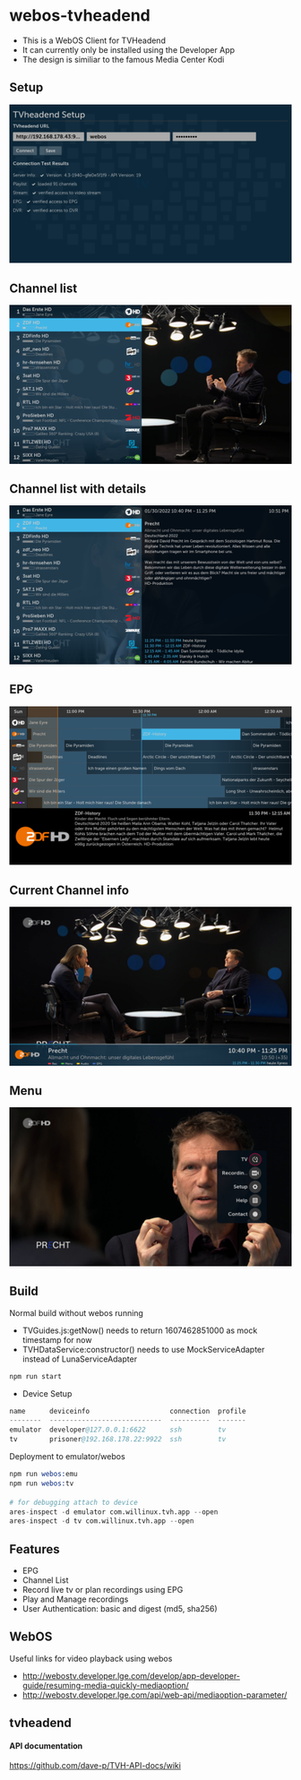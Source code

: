 # webos-tvheadend
* This is a WebOS Client for TVHeadend
* It can currently only be installed using the Developer App
* The design is similiar to the famous Media Center Kodi

## Setup
![Setup](screenshots/setup_verification.png?raw=true "Setup Verification")
## Channel list
![Channel List](screenshots/channellist.png?raw=true "Channel List")
## Channel list with details
![Channel List Details](screenshots/channellist_details.png?raw=true "Channel List Details")
## EPG
![EPG](screenshots/epg.png?raw=true "EPG")
## Current Channel info
![Infobar](screenshots/infobar.png?raw=true "Infobar")
## Menu
![Menü](screenshots/menu.png?raw=true "Menü")

## Build
Normal build without webos running
* TVGuides.js:getNow() needs to return 1607462851000 as mock timestamp for now
* TVHDataService:constructor() needs to use MockServiceAdapter instead of LunaServiceAdapter
```s
npm run start
```
* Device Setup
```s
name      deviceinfo                    connection  profile
--------  ----------------------------  ----------  -------
emulator  developer@127.0.0.1:6622      ssh         tv
tv        prisoner@192.168.178.22:9922  ssh         tv
```

Deployment to emulator/webos
```s
npm run webos:emu
npm run webos:tv

# for debugging attach to device
ares-inspect -d emulator com.willinux.tvh.app --open
ares-inspect -d tv com.willinux.tvh.app --open
```
## Features
- EPG
- Channel List
- Record live tv or plan recordings using EPG
- Play and Manage recordings
- User Authentication: basic and digest (md5, sha256)

## WebOS
Useful links for video playback using webos

* http://webostv.developer.lge.com/develop/app-developer-guide/resuming-media-quickly-mediaoption/
* http://webostv.developer.lge.com/api/web-api/mediaoption-parameter/

## tvheadend

#### API documentation
https://github.com/dave-p/TVH-API-docs/wiki
